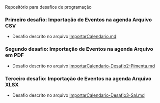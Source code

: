 Repositório para desafios de programação


### Primeiro desafio: Importação de Eventos na agenda Arquivo CSV
- Desafio descrito no arquivo [ImportarCalendario.md](\docs\desafio-1-csv\ImportarCalendario.md)

###  Segundo desafio: Importação de Eventos na agenda Arquivo em PDF
- Desafio descrito no arquivo [ImportarCalendario-Desafio2-Pimenta.md](\docs\desafio-2-pdf\ImportarCalendario-Desafio2-Pimenta.md)

###  Terceiro desafio: Importação de Eventos na agenda Arquivo XLSX
- Desafio descrito no arquivo [ImportarCalendario-Desafio3-Sal.md](\docs\desafio-3-xlsx\ImportarCalendario-Desafio3-Sal.md)
